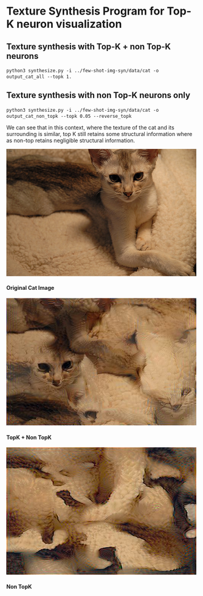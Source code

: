 # Texture Synthesis Program for Top-K neuron visualization


## Texture synthesis with Top-K + non Top-K neurons

```
python3 synthesize.py -i ../few-shot-img-syn/data/cat -o output_cat_all --topk 1.
```

## Texture synthesis with non Top-K neurons only

```
python3 synthesize.py -i ../few-shot-img-syn/data/cat -o output_cat_non_topk --topk 0.05 --reverse_topk
```
We can see that in this context, where the texture of the cat and its surrounding is similar, top K still retains some structural information where as non-top retains negligible structural information.

![](data/cat/Abyssinian_47.jpg)

<h4 align="left">Original Cat Image</h4>


![](texture-synthesis-visualization/output_cat_all/seed_0_Abyssinian_47.jpg)

<h4 align="left">TopK + Non TopK </h4>


![](texture-synthesis-visualization/output_cat_non_topk/seed_0_Abyssinian_47.jpg)

<h4 align="left">  Non TopK </h4>

